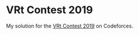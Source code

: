 # VRt Contest 2019

My solution for the [VRt Contest 2019](https://codeforces.com/contest/1160) on Codeforces.
